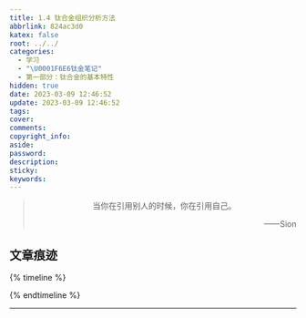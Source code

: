 ```yaml
---
title: 1.4 钛合金组织分析方法
abbrlink: 824ac3d0
katex: false
root: ../../
categories:
  - 学习
  - "\U0001F6E6钛金笔记"
  - 第一部分：钛合金的基本特性
hidden: true
date: 2023-03-09 12:46:52
update: 2023-03-09 12:46:52
tags:
cover:
comments:
copyright_info:
aside:
password:
description:
sticky:
keywords:
---
```


> <center>当你在引用别人的时候，你在引用自己。</center>
> <p align="right">——Sion</p>
## 文章痕迹
{% timeline %}
<!-- timeline 2023-03-09-->
<!-- endtimeline -->
{% endtimeline %}

-----

